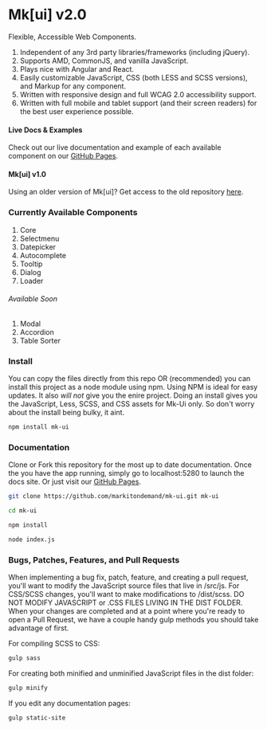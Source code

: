 # Mk[ui] v2.0
Flexible, Accessible Web Components.

1. Independent of any 3rd party libraries/frameworks (including jQuery).
2. Supports AMD, CommonJS, and vanilla JavaScript.
3. Plays nice with Angular and React.
4. Easily customizable JavaScript, CSS (both LESS and SCSS versions), and Markup for any component.
5. Written with responsive design and full WCAG 2.0 accessibility support.
6. Written with full mobile and tablet support (and their screen readers) for the best user experience possible.

#### Live Docs & Examples
Check out our live documentation and example of each available component on our [GitHub Pages](http://markitondemand.github.io/mk-ui/).

#### Mk[ui] v1.0
Using an older version of Mk[ui]? Get access to the old repository [here](https://github.com/markitondemand/mk-ui/tree/version-1.0/).

### Currently Available Components

1. Core
2. Selectmenu
3. Datepicker
4. Autocomplete
5. Tooltip
6. Dialog
7. Loader

###### *Available Soon*

1. Modal
2. Accordion
3. Table Sorter

### Install

You can copy the files directly from this repo OR (recommended) you can install this project as a node module using npm. Using NPM is ideal for easy updates. It also *will not* give you the enire project. Doing an install gives you the JavaScript, Less, SCSS, and CSS assets for Mk-Ui only. So don't worry about the install being bulky, it aint.

```bash
npm install mk-ui
```

### Documentation

Clone or Fork this repository for the most up to date documentation. Once the you have the app running, simply go to localhost:5280 to launch the docs site. Or just visit our [GitHub Pages](http://markitondemand.github.io/mk-ui/).

```bash
git clone https://github.com/markitondemand/mk-ui.git mk-ui

cd mk-ui

npm install

node index.js
```

### Bugs, Patches, Features, and Pull Requests

When implementing a bug fix, patch, feature, and creating a pull request, you'll want to modify the JavaScript source files that live in /src/js. For CSS/SCSS changes, you'll want to make modifications to /dist/scss. DO NOT MODIFY JAVASCRIPT or .CSS FILES LIVING IN THE DIST FOLDER. When your changes are completed and at a point where you're ready to open a Pull Request, we have a couple handy gulp methods you should take advantage of first.

For compiling SCSS to CSS:

```bash
gulp sass
```

For creating both minified and unminified JavaScript files in the dist folder:

```bash
gulp minify
```

If you edit any documentation pages:

```bash
gulp static-site
```
